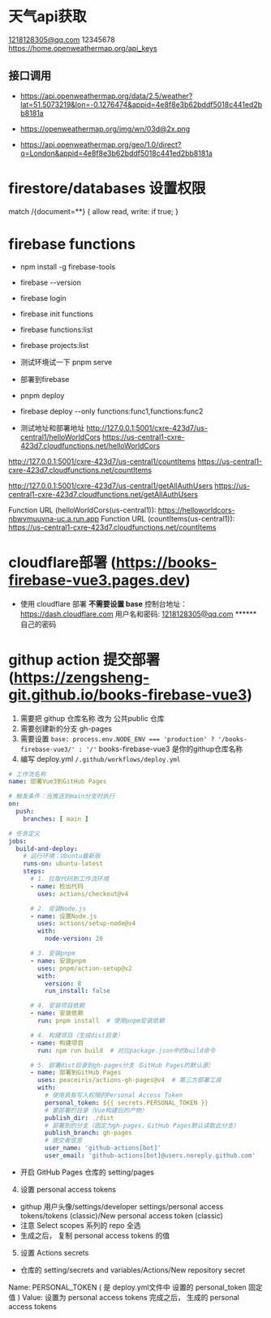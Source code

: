 # 天气api获取
1218128305@qq.com
12345678
https://home.openweathermap.org/api_keys

## 接口调用
- https://api.openweathermap.org/data/2.5/weather?lat=51.5073219&lon=-0.1276474&appid=4e8f8e3b62bddf5018c441ed2bb8181a

- https://openweathermap.org/img/wn/03d@2x.png

- https://api.openweathermap.org/geo/1.0/direct?q=London&appid=4e8f8e3b62bddf5018c441ed2bb8181a

# firestore/databases 设置权限 
 match /{document=**} {
      allow read, write: if true;
 }

# firebase functions

 - npm install -g firebase-tools
 - firebase --version

 - firebase login
 - firebase init functions

 - firebase functions:list
 - firebase projects:list     

- 测试环境试一下
 pnpm serve
 - 部署到firebase
 - pnpm deploy
 - firebase deploy --only functions:func1,functions:func2

- 测试地址和部署地址
 http://127.0.0.1:5001/cxre-423d7/us-central1/helloWorldCors
 https://us-central1-cxre-423d7.cloudfunctions.net/helloWorldCors

 http://127.0.0.1:5001/cxre-423d7/us-central1/countItems
 https://us-central1-cxre-423d7.cloudfunctions.net/countItems

 http://127.0.0.1:5001/cxre-423d7/us-central1/getAllAuthUsers
 https://us-central1-cxre-423d7.cloudfunctions.net/getAllAuthUsers

 Function URL (helloWorldCors(us-central1)): https://helloworldcors-nbwvmuuvna-uc.a.run.app
 Function URL (countItems(us-central1)): https://us-central1-cxre-423d7.cloudfunctions.net/countItems


# cloudflare部署 (https://books-firebase-vue3.pages.dev)
- 使用 cloudflare 部署 **不需要设置 base**
控制台地址：https://dash.cloudflare.com
用户名和密码:
1218128305@qq.com
****** 自己的密码

# githup action 提交部署 (https://zengsheng-git.github.io/books-firebase-vue3)
1.  需要把 githup 仓库名称 改为 公共public 仓库
2.  需要创建新的分支 gh-pages
2.  需要设置 `base: process.env.NODE_ENV === 'production' ? '/books-firebase-vue3/' : '/'`
books-firebase-vue3 是你的githup仓库名称
3. 编写 deploy.yml
`/.github/workflows/deploy.yml`

``` yml
# 工作流名称
name: 部署Vue3到GitHub Pages

# 触发条件：当推送到main分支时执行
on:
  push:
    branches: [ main ]

# 任务定义
jobs:
  build-and-deploy:
    # 运行环境：Ubuntu最新版
    runs-on: ubuntu-latest
    steps:
      # 1. 拉取代码到工作流环境
      - name: 检出代码
        uses: actions/checkout@v4

      # 2. 安装Node.js
      - name: 设置Node.js
        uses: actions/setup-node@v4
        with:
          node-version: 20

      # 3. 安装pnpm
      - name: 安装pnpm
        uses: pnpm/action-setup@v2
        with:
          version: 8
          run_install: false

      # 4. 安装项目依赖
      - name: 安装依赖
        run: pnpm install  # 使用pnpm安装依赖

      # 4. 构建项目（生成dist目录）
      - name: 构建项目
        run: npm run build  # 对应package.json中的build命令

      # 5. 部署dist目录到gh-pages分支（GitHub Pages的默认源）
      - name: 部署到GitHub Pages
        uses: peaceiris/actions-gh-pages@v4  # 第三方部署工具
        with:
          # 使用具有写入权限的Personal Access Token
          personal_token: ${{ secrets.PERSONAL_TOKEN }}
          # 要部署的目录（Vue构建后的产物）
          publish_dir: ./dist
          # 部署到的分支（固定为gh-pages，GitHub Pages默认读取此分支）
          publish_branch: gh-pages
          # 提交者信息
          user_name: 'github-actions[bot]'
          user_email: 'github-actions[bot]@users.noreply.github.com'
```
- 开启 GitHub Pages
仓库的 setting/pages

4. 设置 personal access tokens
- githup 用户头像/settings/developer settings/personal access tokens/tokens (classic)/New personal access token (classic)
- 注意 Select scopes 系列的 repo 全选
- 生成之后， 复制 personal access tokens 的值

5. 设置 Actions secrets 
- 仓库的 setting/secrets and variables/Actions/New repository secret

Name: PERSONAL_TOKEN ( 是 deploy.yml文件中 设置的 personal_token 固定值 )
Value: 设置为 personal access tokens 完成之后， 生成的 personal access tokens